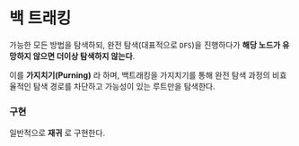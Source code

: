 # 백 트래킹
가능한 모든 방법을 탐색하되, 완전 탐색(대표적으로 ```DFS```)을 진행하다가 **해당 노드가 유망하지 않으면 더이상 탐색하지 않는다**.

이를 **가지치기(Purning)** 라 하며, 백트래킹을 가지치기를 통해 완전 탐색 과정의 비효율적인 탐색 경로를 차단하고 가능성이 있는 루트만을 탐색한다.

### 구현
일반적으로 **재귀** 로 구현한다.
